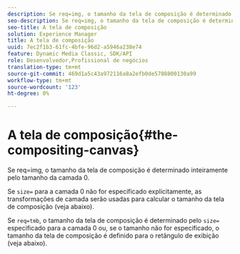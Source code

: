 ```yaml
---
description: Se req=img, o tamanho da tela de composição é determinado inteiramente pelo tamanho da camada 0.
seo-description: Se req=img, o tamanho da tela de composição é determinado inteiramente pelo tamanho da camada 0.
seo-title: A tela de composição
solution: Experience Manager
title: A tela de composição
uuid: 7ec2f1b3-61fc-4bfe-96d2-a5946a238e74
feature: Dynamic Media Classic, SDK/API
role: Desenvolvedor,Profissional de negócios
translation-type: tm+mt
source-git-commit: 469d1a5c43a972116a8a2efb0de5708800130a99
workflow-type: tm+mt
source-wordcount: '123'
ht-degree: 0%

---
```



# A tela de composição{#the-compositing-canvas}

Se req=img, o tamanho da tela de composição é determinado inteiramente pelo tamanho da camada 0.

Se `size=` para a camada 0 não for especificado explicitamente, as transformações de camada serão usadas para calcular o tamanho da tela de composição (veja abaixo).

Se `req=tmb`, o tamanho da tela de composição é determinado pelo `size=` especificado para a camada 0 ou, se o tamanho não for especificado, o tamanho da tela de composição é definido para o retângulo de exibição (veja abaixo).
